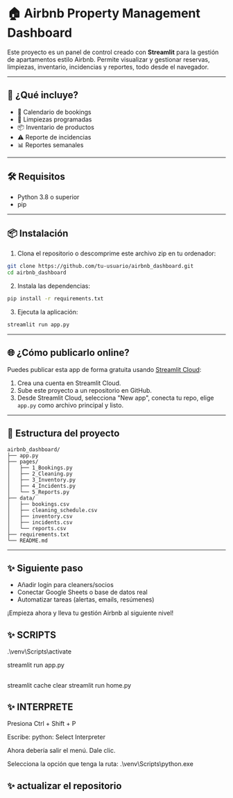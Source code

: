 # 🏠 Airbnb Property Management Dashboard

Este proyecto es un panel de control creado con **Streamlit** para la gestión de apartamentos estilo Airbnb. Permite visualizar y gestionar reservas, limpiezas, inventario, incidencias y reportes, todo desde el navegador.

---

## 🚀 ¿Qué incluye?

- 📅 Calendario de bookings
- 🧹 Limpiezas programadas
- 📦 Inventario de productos
- ⚠️ Reporte de incidencias
- 📊 Reportes semanales

---

## 🛠️ Requisitos

- Python 3.8 o superior
- pip

---

## 📦 Instalación

1. Clona el repositorio o descomprime este archivo zip en tu ordenador:

```bash
git clone https://github.com/tu-usuario/airbnb_dashboard.git
cd airbnb_dashboard
```

2. Instala las dependencias:

```bash
pip install -r requirements.txt
```

3. Ejecuta la aplicación:

```bash
streamlit run app.py
```

---

## 🌐 ¿Cómo publicarlo online?

Puedes publicar esta app de forma gratuita usando [Streamlit Cloud](https://streamlit.io/cloud):

1. Crea una cuenta en Streamlit Cloud.
2. Sube este proyecto a un repositorio en GitHub.
3. Desde Streamlit Cloud, selecciona "New app", conecta tu repo, elige `app.py` como archivo principal y listo.

---

## 📁 Estructura del proyecto

```
airbnb_dashboard/
├── app.py
├── pages/
│   ├── 1_Bookings.py
│   ├── 2_Cleaning.py
│   ├── 3_Inventory.py
│   ├── 4_Incidents.py
│   └── 5_Reports.py
├── data/
│   ├── bookings.csv
│   ├── cleaning_schedule.csv
│   ├── inventory.csv
│   ├── incidents.csv
│   └── reports.csv
├── requirements.txt
└── README.md
```

---

## ✨ Siguiente paso

- Añadir login para cleaners/socios
- Conectar Google Sheets o base de datos real
- Automatizar tareas (alertas, emails, resúmenes)

¡Empieza ahora y lleva tu gestión Airbnb al siguiente nivel!

## ✨ SCRIPTS

.\venv\Scripts\activate

streamlit run app.py

##

streamlit cache clear
streamlit run home.py

## ✨ INTERPRETE

Presiona Ctrl + Shift + P

Escribe: python: Select Interpreter

Ahora debería salir el menú. Dale clic.

Selecciona la opción que tenga la ruta: .\venv\Scripts\python.exe

## ✨ actualizar el repositorio
